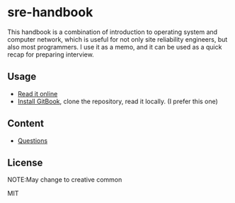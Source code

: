 # sre-handbook

This handbook is a combination of introduction to operating system and computer network,
which is useful for not only site reliability engineers, but also most programmers.
I use it as a memo, and it can be used as a quick recap for preparing interview.

## Usage

- [Read it online](https://at15.gitbooks.io/sre-handbook)
- [Install GitBook](https://github.com/GitbookIO/gitbook/blob/master/docs/setup.md),
clone the repository, read it locally. (I prefer this one)

## Content

<!-- TODO: this part should be synchronized with SUMMARY.md except the introduction part -->
* [Questions](questions/README.md)

## License

NOTE:May change to creative common

MIT
